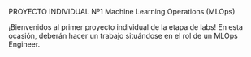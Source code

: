 PROYECTO INDIVIDUAL Nº1
Machine Learning Operations (MLOps)


¡Bienvenidos al primer proyecto individual de la etapa de labs! En esta ocasión, deberán hacer un trabajo situándose en el rol de un MLOps Engineer.
